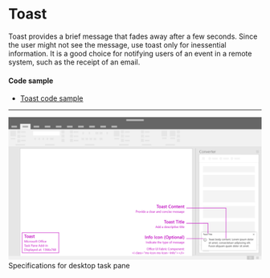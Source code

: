 # Toast

Toast provides a brief message that fades away after a few seconds. Since the user might not see the message, use toast only for inessential information. It is a good choice for notifying users of an event in a remote system, such as the receipt of an email.

#### Code sample
* [Toast code sample](../templates/notifications/toast)

***

![Notification - Toast - Specifications for desktop task pane](../images/toast_taskPaneCallouts.png)
Specifications for desktop task pane